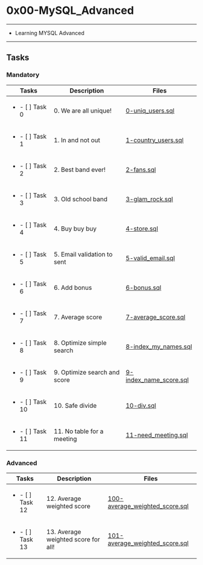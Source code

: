 # 0x00-MySQL_Advanced

---

* Learning MYSQL Advanced

---

## Tasks

### Mandatory

| Tasks | Description | Files |
| ----- | ----- | ----- |
| <ul><li> - [ ] Task 0 </li></ul> | 0. We are all unique! | [0-uniq_users.sql](0-uniq_users.sql) |
| <ul><li> - [ ] Task 1 </li></ul> | 1. In and not out | [1-country_users.sql](1-country_users.sql) |
| <ul><li> - [ ] Task 2 </li></ul> | 2. Best band ever! | [2-fans.sql](2-fans.sql) |
| <ul><li> - [ ] Task 3 </li></ul> | 3. Old school band | [3-glam_rock.sql](3-glam_rock.sql) |
| <ul><li> - [ ] Task 4 </li></ul> | 4. Buy buy buy | [4-store.sql](4-store.sql) |
| <ul><li> - [ ] Task 5 </li></ul> | 5. Email validation to sent | [5-valid_email.sql](5-valid_email.sql) |
| <ul><li> - [ ] Task 6 </li></ul> | 6. Add bonus | [6-bonus.sql](6-bonus.sql) |
| <ul><li> - [ ] Task 7 </li></ul> | 7. Average score | [7-average_score.sql](7-average_score.sql) |
| <ul><li> - [ ] Task 8 </li></ul> | 8. Optimize simple search | [8-index_my_names.sql](8-index_my_names.sql) |
| <ul><li> - [ ] Task 9 </li></ul> | 9. Optimize search and score | [9-index_name_score.sql](9-index_name_score.sql) |
| <ul><li> - [ ] Task 10 </li></ul> | 10. Safe divide | [10-div.sql](10-div.sql) |
| <ul><li> - [ ] Task 11 </li></ul> | 11. No table for a meeting | [11-need_meeting.sql](11-need_meeting.sql) |

### Advanced
| Tasks | Description | Files |
| ----- | ----- | ----- |
| <ul><li> - [ ] Task 12 </li></ul> | 12. Average weighted score | [100-average_weighted_score.sql](100-average_weighted_score.sql) |
| <ul><li> - [ ] Task 13 </li></ul> | 13. Average weighted score for all! | [101-average_weighted_score.sql](101-average_weighted_score.sql) |
